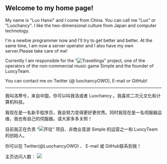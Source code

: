 ## Welcome to my home page!

My name is "Luo Hanxi" and I come from China. You can call me "Luo" or "Luochancy".  I like the two-dimensional culture from Japan and computer technology.

I'm a newbie programmer now and I'll try to get better and better.  At the same time, I am now a server operator and I also have my own server.Please take care of me!

Currently I am responsible for the “![Travellings](https://github.com/travellings-link/travellings/)” project, one of the operators of the non-commercial music game Simple and the founder of LuocyTeam.

You can contact me on Twitter (@ luochancyOWO), E-mail or GitHub!

---------------

我叫洛寒兮，来自中国，你可以叫我洛或者 Luochancy 。我喜欢二次元文化和计算机科技。

我现在是一名新手程序员，我会努力变得更好更优秀。同时我现在是一名伺服器运维，我也有自己的伺服器。请大家多多关照！

目前我正在负责 “![开往](https://github.com/travellings-link/travellings/)” 项目、非商业音游 Simple 的运营之一和 LuocyTeam 的创始人。

你可以在 Twitter(@LuochancyOWO) 、 E-mail 或 GitHub联系到我！

主页访问人数：
![](https://komarev.com/ghpvc/?username=Luochancy)
